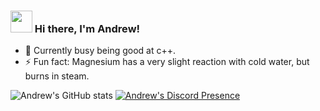 ### <img src="https://media.giphy.com/media/hvRJCLFzcasrR4ia7z/giphy.gif" width="35px"> Hi there, I'm Andrew!

- 🔭 Currently busy being good at c++.
- ⚡ Fun fact: Magnesium has a very slight reaction with cold water, but burns in steam.

![Andrew's GitHub stats](https://github-readme-stats.vercel.app/api?username=andrewdisco&show_icons=true&theme=aura_dark)
[![Andrew's Discord Presence](https://lanyard.cnrad.dev/api/325345907719536641)](https://discord.com/users/325345907719536641)
